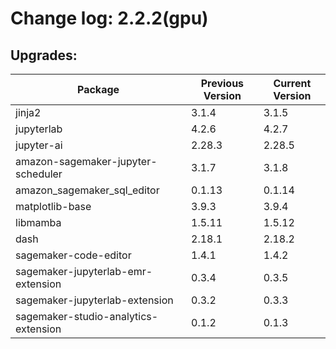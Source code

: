 # Change log: 2.2.2(gpu)

## Upgrades: 

Package | Previous Version | Current Version
---|---|---
jinja2|3.1.4|3.1.5
jupyterlab|4.2.6|4.2.7
jupyter-ai|2.28.3|2.28.5
amazon-sagemaker-jupyter-scheduler|3.1.7|3.1.8
amazon_sagemaker_sql_editor|0.1.13|0.1.14
matplotlib-base|3.9.3|3.9.4
libmamba|1.5.11|1.5.12
dash|2.18.1|2.18.2
sagemaker-code-editor|1.4.1|1.4.2
sagemaker-jupyterlab-emr-extension|0.3.4|0.3.5
sagemaker-jupyterlab-extension|0.3.2|0.3.3
sagemaker-studio-analytics-extension|0.1.2|0.1.3
